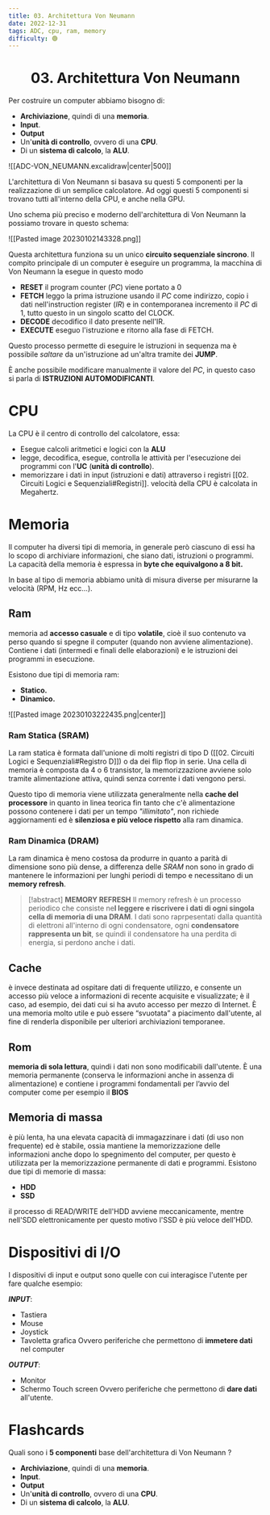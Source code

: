 ```yaml
---
title: 03. Architettura Von Neumann
date: 2022-12-31
tags: ADC, cpu, ram, memory
difficulty: 🟢
---
```


<h1  style="text-align: center;">  03. Architettura Von Neumann </h1> 

Per costruire un computer abbiamo bisogno di:
- **Archiviazione**, quindi di una **memoria**.
- **Input**.
- **Output**
- Un'**unità di controllo**, ovvero di una **CPU**.
- Di un **sistema di calcolo**, la **ALU**.

![[ADC-VON_NEUMANN.excalidraw|center|500]]

L'architettura di Von Neumann si basava su questi 5 componenti per la realizzazione di un semplice calcolatore.
Ad oggi questi 5 componenti si trovano tutti all'interno della CPU, e anche nella GPU.

Uno schema più preciso e moderno dell'architettura di Von Neumann la possiamo trovare in questo schema:

![[Pasted image 20230102143328.png]]


Questa architettura funziona su un unico **circuito sequenziale sincrono**.
Il compito principale di un computer è eseguire un programma, la macchina di Von Neumann la esegue in questo modo

- **RESET** il program counter (*PC*) viene portato a 0
- **FETCH** leggo la prima istruzione usando il *PC* come indirizzo, copio i dati nell'instruction register (*IR*) e in contemporanea incremento il *PC* di 1, tutto questo in un singolo scatto del CLOCK.
- **DECODE** decodifico il dato presente nell'IR.
- **EXECUTE** eseguo l'istruzione e ritorno alla fase di FETCH.

Questo processo permette di eseguire le istruzioni in sequenza ma è possibile *saltare* da un'istruzione ad un'altra tramite dei **JUMP**.

È anche possibile modificare manualmente il valore del *PC*, in questo caso si parla di **ISTRUZIONI AUTOMODIFICANTI**.


# CPU

La CPU è il centro di controllo del calcolatore, essa:
- Esegue calcoli aritmetici e logici con la **ALU**
- legge, decodifica, esegue, controlla le attività per l'esecuzione dei programmi con l'**UC** (**unità di controllo**).
- memorizzare i dati in input (istruzioni e dati) attraverso i registri [[02. Circuiti Logici e Sequenziali#Registri]].
 velocità della CPU è calcolata in Megahertz.


# Memoria

Il computer ha diversi tipi di memoria, in generale però ciascuno di essi ha lo scopo di archiviare informazioni, che siano dati, istruzioni o programmi.
La capacità della memoria è espressa in **byte che equivalgono a 8 bit.**

In base al tipo di memoria abbiamo unità di misura diverse per misurarne la velocità  (RPM, Hz ecc...).

## Ram

memoria ad **accesso casuale** e di tipo **volatile**, cioè il suo contenuto va perso quando si spegne il computer (quando non avviene alimentazione). Contiene i dati (intermedi e finali delle elaborazioni) e le istruzioni dei programmi in esecuzione.

Esistono due tipi di memoria ram:
- **Statico.**
- **Dinamico.**

![[Pasted image 20230103222435.png|center]]

### Ram Statica (SRAM)

La ram statica è formata dall'unione di molti registri di tipo D ([[02. Circuiti Logici e Sequenziali#Registro D]]) o da dei flip flop in serie.
Una cella di memoria è composta da 4 o 6 transistor, la memorizzazione avviene solo tramite alimentazione attiva, quindi senza corrente i dati vengono persi.

Questo tipo di memoria viene utilizzata generalmente nella **cache del processore** in quanto in linea teorica fin tanto che c'è alimentazione possono contenere i dati per un tempo *"illimitato"*, non richiede aggiornamenti ed è **silenziosa e più veloce rispetto** alla ram dinamica.

### Ram Dinamica (DRAM)

La ram dinamica è meno costosa da produrre in quanto a parità di dimensione sono più dense, a differenza delle *SRAM* non sono in grado di mantenere le informazioni per lunghi periodi di tempo e necessitano di un **memory refresh**.

> [!abstract] **MEMORY REFRESH**
> Il memory refresh è un processo periodico che consiste ne**l leggere e riscrivere i dati di ogni singola cella di memoria di una DRAM**.
> I dati sono raprpesentati dalla quantità di elettroni all'interno di ogni condensatore, ogni **condensatore rappresenta un bit**, se quindi il condensatore ha una perdita di energia, si perdono anche i dati.


## Cache

è invece destinata ad ospitare dati di frequente utilizzo, e consente un accesso più veloce a informazioni di recente acquisite e visualizzate; è il caso, ad esempio, dei dati cui si ha avuto accesso per mezzo di Internet. È una memoria molto utile e può essere “svuotata” a piacimento dall'utente, al fine di renderla disponibile per ulteriori archiviazioni temporanee.

## Rom

**memoria di sola lettura**, quindi i dati non sono modificabili dall'utente. È una memoria permanente (conserva le informazioni anche in assenza di alimentazione) e contiene i programmi fondamentali per l’avvio del computer come per esempio il **BIOS**


## Memoria di massa

è più lenta, ha una elevata capacità di immagazzinare i dati (di uso non frequente) ed è stabile, ossia mantiene la memorizzazione delle informazioni anche dopo lo spegnimento del computer, per questo è utilizzata per la memorizzazione permanente di dati e programmi.
Esistono due tipi di memorie di massa:
- **HDD** 
- **SSD**

il processo di READ/WRITE dell'HDD avviene meccanicamente, mentre nell'SDD elettronicamente per questo motivo l'SSD è più veloce dell'HDD.


# Dispositivi di I/O

I dispositivi di input e output sono quelle con cui interagisce l'utente per fare qualche esempio:

***INPUT***:
- Tastiera
- Mouse
- Joystick
- Tavoletta grafica
Ovvero periferiche che permettono di **immetere dati** nel computer

***OUTPUT***:
- Monitor
- Schermo Touch screen
Ovvero periferiche che permettono di **dare dati** all'utente.




# Flashcards

Quali sono i **5 componenti** base dell'architettura di Von Neumann
?
- **Archiviazione**, quindi di una **memoria**.
- **Input**.
- **Output**
- Un'**unità di controllo**, ovvero di una **CPU**.
- Di un **sistema di calcolo**, la **ALU**.





